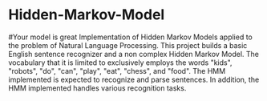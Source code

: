 # Hidden-Markov-Model
#Your model is great
Implementation of Hidden Markov Models applied to the problem of Natural Language Processing. This project builds a basic English sentence recognizer and a non complex Hidden Markov Model. The vocabulary that it is limited to exclusively employs the words "kids", "robots", "do", "can", "play", "eat", "chess", and "food". The HMM implemented is expected to recognize and parse sentences. In addition, the HMM implemented handles various recognition tasks.
